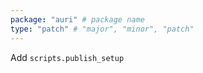 ```yaml
---
package: "auri" # package name
type: "patch" # "major", "minor", "patch"
---
```


Add `scripts.publish_setup`